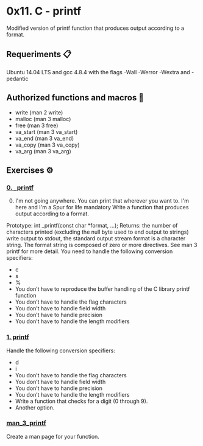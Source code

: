 # 0x11. C - printf

Modified version of printf function that produces output according to a format.

## Requeriments 📋

Ubuntu 14.04 LTS and gcc 4.8.4 with the flags -Wall -Werror -Wextra and -pedantic

## Authorized functions and macros 🚀
* write (man 2 write)
* malloc (man 3 malloc)
* free (man 3 free)
* va_start (man 3 va_start)
* va_end (man 3 va_end)
* va_copy (man 3 va_copy)
* va_arg (man 3 va_arg)

## Exercises ⚙️

### [0. _printf](https://github.com/dfbq91/printf/blob/master/_printf.c)
0. I'm not going anywhere. You can print that wherever you want to. I'm here and I'm a Spur for life mandatory
Write a function that produces output according to a format.

Prototype: int _printf(const char *format, ...);
Returns: the number of characters printed (excluding the null byte used to end output to strings)
write output to stdout, the standard output stream
format is a character string. The format string is composed of zero or more directives. See man 3 printf for more detail. You need to handle the following conversion specifiers:
* c
* s
* %
* You don’t have to reproduce the buffer handling of the C library printf function
* You don’t have to handle the flag characters
* You don’t have to handle field width
* You don’t have to handle precision
* You don’t have to handle the length modifiers

### [1. printf](https://github.com/dfbq91/printf/blob/master/_printf.c)
Handle the following conversion specifiers:
* d
* i
* You don’t have to handle the flag characters
* You don’t have to handle field width
* You don’t have to handle precision
* You don’t have to handle the length modifiers
* Write a function that checks for a digit (0 through 9).
* Another option.

### [man_3_printf](https://github.com/dfbq91/printf/blob/master/man_3_printf)
Create a man page for your function.
